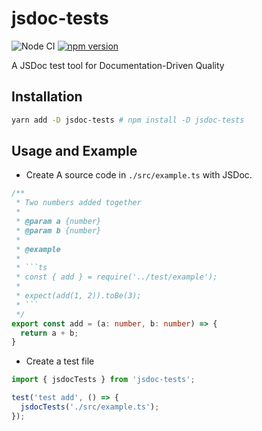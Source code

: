 # jsdoc-tests

![Node CI](https://github.com/unadlib/jsdoc-tests/workflows/Node%20CI/badge.svg)
[![npm version](https://badge.fury.io/js/jsdoc-tests.svg)](http://badge.fury.io/js/jsdoc-tests)

A JSDoc test tool for Documentation-Driven Quality

## Installation

```sh
yarn add -D jsdoc-tests # npm install -D jsdoc-tests
```

## Usage and Example

- Create A source code in `./src/example.ts` with JSDoc.

```ts
/**
 * Two numbers added together
 *
 * @param a {number}
 * @param b {number}
 *
 * @example
 *
 * ```ts
 * const { add } = require('../test/example');
 *
 * expect(add(1, 2)).toBe(3);
 * ```
 */
export const add = (a: number, b: number) => {
  return a + b;
}
```

- Create a test file

```ts
import { jsdocTests } from 'jsdoc-tests';

test('test add', () => {
  jsdocTests('./src/example.ts');
});
```
